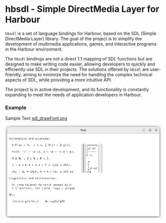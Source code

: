 # hbsdl - Simple DirectMedia Layer for Harbour

`hbsdl` is a set of language bindings for Harbour, based on the SDL (Simple DirectMedia Layer) library. The goal of the project is to simplify the development
of multimedia applications, games, and interactive programs in the Harbour environment.

The `hbsdl` bindings are not a direct 1:1 mapping of SDL functions but are designed to make writing code easier, allowing developers to quickly and efficiently
use SDL in their projects. The solutions offered by `hbsdl` are user-friendly, aiming to minimize the need for handling the complex technical aspects of SDL,
while providing a more intuitive API.

The project is in active development, and its functionality is constantly expanding to meet the needs of application developers in Harbour.

### Example

Sample Text [sdl_drawFont.prg](tests/sdl_drawFont.prg)

![sdl_drawFont](docs/assets/img/sdl_drawFont.png)
